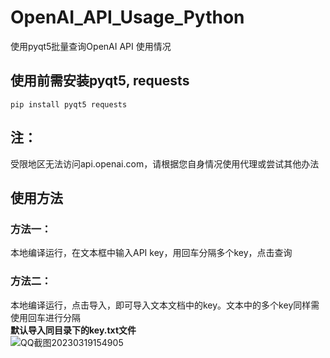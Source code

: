 # OpenAI_API_Usage_Python
使用pyqt5批量查询OpenAI API 使用情况

## 使用前需安装pyqt5, requests
```
pip install pyqt5 requests
```
## 注：  
受限地区无法访问api.openai.com，请根据您自身情况使用代理或尝试其他办法
## 使用方法
### 方法一：  
  本地编译运行，在文本框中输入API key，用回车分隔多个key，点击查询  
### 方法二：  
  本地编译运行，点击导入，即可导入文本文档中的key。文本中的多个key同样需使用回车进行分隔  
  **默认导入同目录下的key.txt文件**  
  ![QQ截图20230319154905](https://user-images.githubusercontent.com/86701614/226161475-fc8af419-226e-497f-8ba3-fa85535b5f75.jpg)
